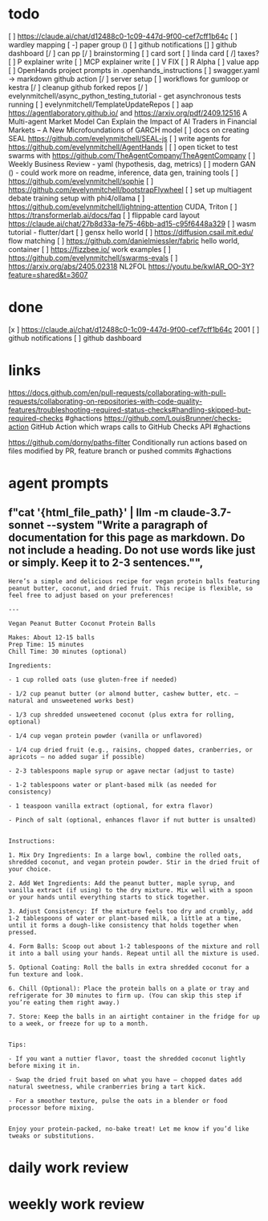 # todo
[  ] https://claude.ai/chat/d12488c0-1c09-447d-9f00-cef7cff1b64c
[ ] wardley mapping
[ -] paper group ()
[ ] github notifications
[]  ] github dashboard
[/ ] can pp
[/ ] brainstorming
   [ ] card sort
[ ] linda card
[ /] taxes?
[ ] P explainer write
[ ] MCP explainer write
[ ] V FIX
[ ] R Alpha
[ ] value app
[ ] OpenHands project prompts in .openhands_instructions
[ ] swagger.yaml -> markdown github action
[/ ] server setup
[ ] workflows for gumloop or kestra
[/ ] cleanup github forked repos
[/ ] evelynmitchell/async_python_testing_tutorial - get asynchronous tests running
[ ] evelynmitchell/TemplateUpdateRepos
[ ] aap https://agentlaboratory.github.io/ and https://arxiv.org/pdf/2409.12516 A Multi-agent Market Model Can Explain the Impact of AI Traders in Financial Markets – A New Microfoundations of GARCH model
[ ] docs on creating SEAL https://github.com/evelynmitchell/SEAL-js
[ ] write agents for https://github.com/evelynmitchell/AgentHands |
[ ] open ticket to test swarms with https://github.com/TheAgentCompany/TheAgentCompany
[ ] Weekly Business Review - yaml (hypothesis, dag, metrics)
[ ] modern GAN () - could work more on readme, inference, data gen, training tools
[ ] https://github.com/evelynmitchell/sophie
[ ] https://github.com/evelynmitchell/bootstrapFlywheel
[ ] set up multiagent debate training setup with phi4/ollama
[ ] https://github.com/evelynmitchell/lightning-attention CUDA, Triton
[ ] https://transformerlab.ai/docs/faq
[ ] flippable card layout https://claude.ai/chat/27b8d33a-fe75-46bb-ad15-c95f6448a329
[ ] wasm tutorial - flutter/dart
[ ] gensx hello world
[ ] https://diffusion.csail.mit.edu/ flow matching 
[ ] https://github.com/danielmiessler/fabric hello world, container
[ ] https://fizzbee.io/ work examples
[ ] https://github.com/evelynmitchell/swarms-evals
[ ] https://arxiv.org/abs/2405.02318 NL2FOL
https://youtu.be/kwIAR_OO-3Y?feature=shared&t=3607

# done

[x  ] https://claude.ai/chat/d12488c0-1c09-447d-9f00-cef7cff1b64c 2001
[ ] github notifications
[ ] github dashboard


# links
https://docs.github.com/en/pull-requests/collaborating-with-pull-requests/collaborating-on-repositories-with-code-quality-features/troubleshooting-required-status-checks#handling-skipped-but-required-checks #ghactions
https://github.com/LouisBrunner/checks-action GitHub Action which wraps calls to GitHub Checks API #ghactions 

https://github.com/dorny/paths-filter Conditionally run actions based on files modified by PR, feature branch or pushed commits #ghactions 


# agent prompts

 f"cat '{html_file_path}' | llm -m claude-3.7-sonnet --system \"Write a paragraph of documentation for this page as markdown. Do not include a heading. Do not use words like just or simply. Keep it to 2-3 sentences.\"",
---
```grok
Here’s a simple and delicious recipe for vegan protein balls featuring peanut butter, coconut, and dried fruit. This recipe is flexible, so feel free to adjust based on your preferences!

---

Vegan Peanut Butter Coconut Protein Balls

Makes: About 12-15 balls  
Prep Time: 15 minutes  
Chill Time: 30 minutes (optional)

Ingredients:

- 1 cup rolled oats (use gluten-free if needed)
    
- 1/2 cup peanut butter (or almond butter, cashew butter, etc. – natural and unsweetened works best)
    
- 1/3 cup shredded unsweetened coconut (plus extra for rolling, optional)
    
- 1/4 cup vegan protein powder (vanilla or unflavored)
    
- 1/4 cup dried fruit (e.g., raisins, chopped dates, cranberries, or apricots – no added sugar if possible)
    
- 2-3 tablespoons maple syrup or agave nectar (adjust to taste)
    
- 1-2 tablespoons water or plant-based milk (as needed for consistency)
    
- 1 teaspoon vanilla extract (optional, for extra flavor)
    
- Pinch of salt (optional, enhances flavor if nut butter is unsalted)
    

Instructions:

1. Mix Dry Ingredients: In a large bowl, combine the rolled oats, shredded coconut, and vegan protein powder. Stir in the dried fruit of your choice.
    
2. Add Wet Ingredients: Add the peanut butter, maple syrup, and vanilla extract (if using) to the dry mixture. Mix well with a spoon or your hands until everything starts to stick together.
    
3. Adjust Consistency: If the mixture feels too dry and crumbly, add 1-2 tablespoons of water or plant-based milk, a little at a time, until it forms a dough-like consistency that holds together when pressed.
    
4. Form Balls: Scoop out about 1-2 tablespoons of the mixture and roll it into a ball using your hands. Repeat until all the mixture is used.
    
5. Optional Coating: Roll the balls in extra shredded coconut for a fun texture and look.
    
6. Chill (Optional): Place the protein balls on a plate or tray and refrigerate for 30 minutes to firm up. (You can skip this step if you’re eating them right away.)
    
7. Store: Keep the balls in an airtight container in the fridge for up to a week, or freeze for up to a month.
    

Tips:

- If you want a nuttier flavor, toast the shredded coconut lightly before mixing it in.
    
- Swap the dried fruit based on what you have – chopped dates add natural sweetness, while cranberries bring a tart kick.
    
- For a smoother texture, pulse the oats in a blender or food processor before mixing.
    

Enjoy your protein-packed, no-bake treat! Let me know if you’d like tweaks or substitutions.
```

# daily work review

# weekly work review